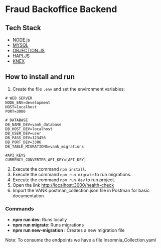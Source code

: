 # Fraud Backoffice Backend

## Tech Stack

* [NODE.js](https://nodejs.org/es/)
* [MYSQL](https://www.mysql.com/)
* [OBJECTION.JS](https://vincit.github.io/objection.js/)
* [HAPI.JS](https://hapi.dev/)
* [KNEX](http://knexjs.org/)

## How to install and run

1. Create the file `.env` and set the environment variables:

```
# WEB SERVER
NODE_ENV=development
HOST=localhost
PORT=3000

# DATABASE
DB_NAME_DEV=vank_database
DB_HOST_DEV=localhost
DB_USER_DEV=user
DB_PASS_DEV=123456
DB_PORT_DEV=3306
DB_TABLE_MIGRATIONS=vank_migrations

#API_KEYS
CURRENCY_CONVERTER_API_KEY=[API_KEY]
```

2. Execute the command `npm install`.
3. Execute the command `npm run migrate` to run migrations.
4. Execute the command `npm run dev` to run project.
5. Open the link <http://localhost:3000/health-check>
6. Import the VANK.postman_collection.json file in Postman for basic documentation

### Commands
- **npm run dev**: Runs locally
- **npm run migrate**: Runs migrations
- **npm run new-migration <migration-name>**: Creates a new migration file

Note: To consume the endpoints we have a file Insomnia_Collection.yaml